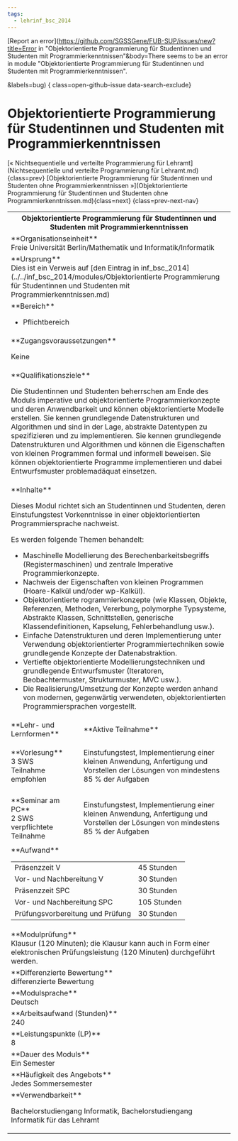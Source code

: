 ```yaml
---
tags:
  - lehrinf_bsc_2014
---
```

[Report an error](https://github.com/SGSSGene/FUB-SUP/issues/new?title=Error in "Objektorientierte Programmierung für Studentinnen und Studenten mit Programmierkenntnissen"&body=There seems to be an error in module "Objektorientierte Programmierung für Studentinnen und Studenten mit Programmierkenntnissen".

<Describe here a slightly more detailed description of what is wrong>&labels=bug)
{ class=open-github-issue data-search-exclude}

# Objektorientierte Programmierung für Studentinnen und Studenten mit Programmierkenntnissen

[« Nichtsequentielle und verteilte Programmierung für Lehramt](Nichtsequentielle und verteilte Programmierung für Lehramt.md){class=prev}
[Objektorientierte Programmierung für Studentinnen und Studenten ohne Programmierkenntnissen »](Objektorientierte Programmierung für Studentinnen und Studenten ohne Programmierkenntnissen.md){class=next}
{class=prev-next-nav}

<table markdown id="moduledesc">
<tr markdown class="moduledesc_head"><th colspan="2">Objektorientierte Programmierung für Studentinnen und Studenten mit Programmierkenntnissen </th></tr>
<tr markdown><td colspan="2">**Organisationseinheit**   <br>Freie Universität Berlin/Mathematik und Informatik/Informatik</td></tr>
<tr markdown><td colspan="2">**Ursprung**<br>Dies ist ein Verweis auf [den Eintrag in inf_bsc_2014](../../inf_bsc_2014/modules/Objektorientierte Programmierung für Studentinnen und Studenten mit Programmierkenntnissen.md)</td></tr>
<tr markdown><td colspan="2">**Bereich**<br>


- Pflichtbereich

</td></tr>

<tr markdown><td colspan="2">**Zugangsvoraussetzungen** <br>

Keine


</td></tr>
<tr markdown><td colspan="2">**Qualifikationsziele**    <br>

Die Studentinnen und Studenten beherrschen am Ende des Moduls imperative und
objektorientierte Programmierkonzepte und deren Anwendbarkeit und können
objektorientierte Modelle erstellen. Sie kennen grundlegende Datenstrukturen
und Algorithmen und sind in der Lage, abstrakte Datentypen zu spezifizieren
und zu implementieren. Sie kennen grundlegende Datenstrukturen und
Algorithmen und können die Eigenschaften von kleinen Programmen formal und
informell beweisen. Sie können objektorientierte Programme implementieren
und dabei Entwurfsmuster problemadäquat einsetzen.


</td></tr>
<tr markdown><td colspan="2">**Inhalte**                <br>

Dieses Modul richtet sich an Studentinnen und Studenten, deren
Einstufungstest Vorkenntnisse in einer objektorientierten Programmiersprache
nachweist.

Es werden folgende Themen behandelt:

- Maschinelle Modellierung des Berechenbarkeitsbegriffs (Registermaschinen)
  und zentrale Imperative Programmierkonzepte.
- Nachweis der Eigenschaften von kleinen
  Programmen (Hoare-Kalkül und/oder wp-Kalkül).
- Objektorientierte rogrammierkonzepte (wie Klassen, Objekte, Referenzen,
  Methoden, Vererbung, polymorphe Typsysteme, Abstrakte Klassen,
  Schnittstellen, generische Klassendefinitionen, Kapselung,
  Fehlerbehandlung usw.).
- Einfache Datenstrukturen und deren Implementierung unter Verwendung
  objektorientierter Programmiertechniken sowie grundlegende Konzepte der
  Datenabstraktion.
- Vertiefte objektorientierte Modellierungstechniken und
  grundlegende Entwurfsmuster (Iteratoren, Beobachtermuster, Strukturmuster,
  MVC usw.).
- Die Realisierung/Umsetzung der Konzepte werden anhand von
  modernen, gegenwärtig verwendeten, objektorientierten Programmiersprachen
  vorgestellt.


</td></tr>

<tr markdown><td>**Lehr- und Lernformen**</td><td>**Aktive Teilnahme**</td></tr>
<tr markdown><td> **Vorlesung** <br>3 SWS <br> Teilnahme empfohlen</td><td>

Einstufungstest, Implementierung einer kleinen Anwendung,
Anfertigung und Vorstellen der Lösungen von mindestens
85 % der Aufgaben
</td></tr>
<tr markdown><td> **Seminar am PC** <br>2 SWS <br> verpflichtete Teilnahme</td><td>

Einstufungstest, Implementierung einer kleinen Anwendung,
Anfertigung und Vorstellen der Lösungen von mindestens
85 % der Aufgaben
</td></tr>
<tr markdown><td colspan="2">**Aufwand**                <br>
<table class="aufwand_table">
<tr><td>Präsenzzeit V</td><td>45 Stunden</td></tr>
<tr><td>Vor- und Nachbereitung V</td><td>30 Stunden</td></tr>
<tr><td>Präsenzzeit SPC</td><td>30 Stunden</td></tr>
<tr><td>Vor- und Nachbereitung SPC</td><td>105 Stunden</td></tr>
<tr><td>Prüfungsvorbereitung und Prüfung</td><td>30 Stunden</td></tr>
</table>

</td></tr>
<tr markdown><td colspan="2">**Modulprüfung**             <br>Klausur (120 Minuten); die Klausur kann auch in Form einer elektronischen
Prüfungsleistung (120 Minuten) durchgeführt werden.


</td></tr>
<tr markdown><td colspan="2">**Differenzierte Bewertung** <br>differenzierte Bewertung

</td></tr>
<tr markdown><td colspan="2">**Modulsprache**             <br>Deutsch</td></tr>
<tr markdown><td colspan="2">**Arbeitsaufwand (Stunden)** <br>240</td></tr>
<tr markdown><td colspan="2">**Leistungspunkte (LP)**     <br>8</td></tr>
<tr markdown><td colspan="2">**Dauer des Moduls**         <br>Ein Semester</td></tr>
<tr markdown><td colspan="2">**Häufigkeit des Angebots**  <br>Jedes Sommersemester</td></tr>
<tr markdown><td colspan="2">**Verwendbarkeit**           <br>

Bachelorstudiengang Informatik, Bachelorstudiengang Informatik für das
Lehramt


</td></tr>

</table>
